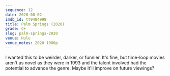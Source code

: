 ```yaml
---
sequence: 12
date: 2020-08-02
imdb_id: tt9484998
title: Palm Springs (2020)
grade: C+
slug: palm-springs-2020
venue: Hulu
venue_notes: 2020 1080p
---
```


I wanted this to be weirder, darker, or funnier. It's fine, but time-loop movies aren't as novel as they were in 1993 and the talent involved had the potential to advance the genre. Maybe it'll improve on future viewings?
